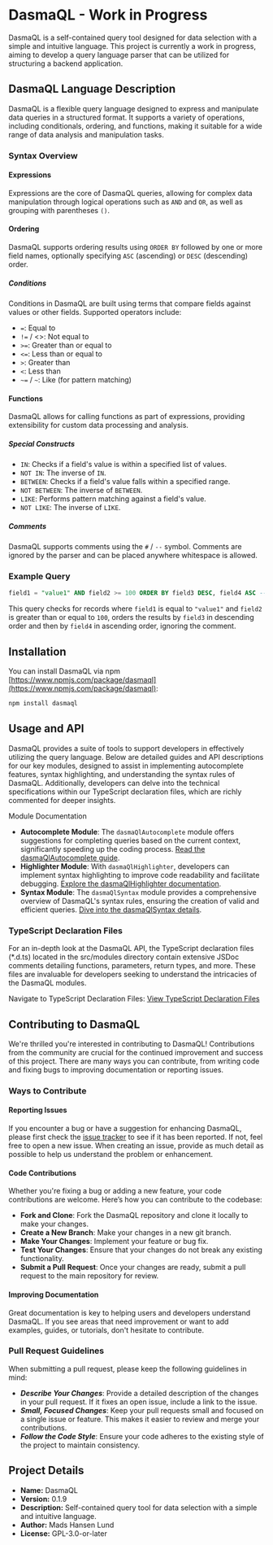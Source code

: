 # DasmaQL - Work in Progress
DasmaQL is a self-contained query tool designed for data selection with a simple and intuitive language. This project is currently a work in progress, aiming to develop a query language parser that can be utilized for structuring a backend application.

## DasmaQL Language Description
DasmaQL is a flexible query language designed to express and manipulate data queries in a structured format. It supports a variety of operations, including conditionals, ordering, and functions, making it suitable for a wide range of data analysis and manipulation tasks.

### Syntax Overview
#### Expressions
Expressions are the core of DasmaQL queries, allowing for complex data manipulation through logical operations such as `AND` and `OR`, as well as grouping with parentheses `()`.

#### Ordering
DasmaQL supports ordering results using `ORDER BY` followed by one or more field names, optionally specifying `ASC` (ascending) or `DESC` (descending) order.

##### Conditions
Conditions in DasmaQL are built using terms that compare fields against values or other fields. Supported operators include:

* `=`: Equal to
* `!=` / <>: Not equal to
* `>=`: Greater than or equal to
* `<=`: Less than or equal to
* `>`: Greater than
* `<`: Less than
* `~=` / `~`: Like (for pattern matching)

#### Functions
DasmaQL allows for calling functions as part of expressions, providing extensibility for custom data processing and analysis.

##### Special Constructs
* `IN`: Checks if a field's value is within a specified list of values.
* `NOT IN`: The inverse of `IN`.
* `BETWEEN`: Checks if a field's value falls within a specified range.
* `NOT BETWEEN`: The inverse of `BETWEEN`.
* `LIKE`: Performs pattern matching against a field's value.
* `NOT LIKE`: The inverse of `LIKE`.

##### Comments
DasmaQL supports comments using the `#` / `--` symbol. Comments are ignored by the parser and can be placed anywhere whitespace is allowed.

### Example Query

```sql
field1 = "value1" AND field2 >= 100 ORDER BY field3 DESC, field4 ASC -- This is a comment
```

This query checks for records where `field1` is equal to `"value1"` and `field2` is greater than or equal to `100`, orders the results by `field3` in descending order and then by `field4` in ascending order, ignoring the comment.

## Installation

You can install DasmaQL via npm [https://www.npmjs.com/package/dasmaql](https://www.npmjs.com/package/dasmaql):

```bash
npm install dasmaql
```

## Usage and API
DasmaQL provides a suite of tools to support developers in effectively utilizing the query language. Below are detailed guides and API descriptions for our key modules, designed to assist in implementing autocomplete features, syntax highlighting, and understanding the syntax rules of DasmaQL. Additionally, developers can delve into the technical specifications within our TypeScript declaration files, which are richly commented for deeper insights.

Module Documentation
* **Autocomplete Module**: The `dasmaQlAutocomplete` module offers suggestions for completing queries based on the current context, significantly speeding up the coding process. [Read the dasmaQlAutocomplete guide](./dasmaQlAutocomplete.md).
* **Highlighter Module**: With `dasmaQlHighlighter`, developers can implement syntax highlighting to improve code readability and facilitate debugging. [Explore the dasmaQlHighlighter documentation](./dasmaQlHighlighter.md).
* **Syntax Module**: The `dasmaQlSyntax` module provides a comprehensive overview of DasmaQL's syntax rules, ensuring the creation of valid and efficient queries. [Dive into the dasmaQlSyntax details](./dasmaQlSyntax.md).

### TypeScript Declaration Files
For an in-depth look at the DasmaQL API, the TypeScript declaration files (*.d.ts) located in the src/modules directory contain extensive JSDoc comments detailing functions, parameters, return types, and more. These files are invaluable for developers seeking to understand the intricacies of the DasmaQL modules.

Navigate to TypeScript Declaration Files: [View TypeScript Declaration Files](./src/modules)


## Contributing to DasmaQL

We're thrilled you're interested in contributing to DasmaQL! Contributions from the community are crucial for the continued improvement and success of this project. There are many ways you can contribute, from writing code and fixing bugs to improving documentation or reporting issues.

### Ways to Contribute

#### Reporting Issues
If you encounter a bug or have a suggestion for enhancing DasmaQL, please first check the [issue tracker](https://github.com/MadsHL/DasmaQL/issues) to see if it has been reported. If not, feel free to open a new issue. When creating an issue, provide as much detail as possible to help us understand the problem or enhancement.

#### Code Contributions
Whether you're fixing a bug or adding a new feature, your code contributions are welcome. Here’s how you can contribute to the codebase:

* **Fork and Clone**: Fork the DasmaQL repository and clone it locally to make your changes.
* **Create a New Branch**: Make your changes in a new git branch.
* **Make Your Changes**: Implement your feature or bug fix.
* **Test Your Changes**: Ensure that your changes do not break any existing functionality.
* **Submit a Pull Request**: Once your changes are ready, submit a pull request to the main repository for review.

#### Improving Documentation
Great documentation is key to helping users and developers understand DasmaQL. If you see areas that need improvement or want to add examples, guides, or tutorials, don't hesitate to contribute.

### Pull Request Guidelines

When submitting a pull request, please keep the following guidelines in mind:

* ***Describe Your Changes***: Provide a detailed description of the changes in your pull request. If it fixes an open issue, include a link to the issue.
* ***Small, Focused Changes***: Keep your pull requests small and focused on a single issue or feature. This makes it easier to review and merge your contributions.
* ***Follow the Code Style***: Ensure your code adheres to the existing style of the project to maintain consistency.

## Project Details
- **Name:** DasmaQL
- **Version:** 0.1.9
- **Description:** Self-contained query tool for data selection with a simple and intuitive language.
- **Author:** Mads Hansen Lund
- **License:** GPL-3.0-or-later